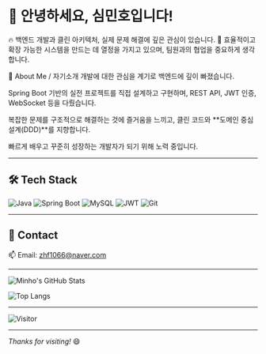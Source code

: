 # 👋 안녕하세요, 심민호입니다!

🔥 백엔드 개발과 클린 아키텍처, 실제 문제 해결에 깊은 관심이 있습니다.
🎯 효율적이고 확장 가능한 시스템을 만드는 데 열정을 가지고 있으며, 팀원과의 협업을 중요하게 생각합니다.

🧠 About Me / 자기소개
개발에 대한 관심을 계기로 백엔드에 깊이 빠졌습니다.

Spring Boot 기반의 실전 프로젝트를 직접 설계하고 구현하며, REST API, JWT 인증, WebSocket 등을 다뤘습니다.

복잡한 문제를 구조적으로 해결하는 것에 즐거움을 느끼고, 클린 코드와 **도메인 중심 설계(DDD)**를 지향합니다.

빠르게 배우고 꾸준히 성장하는 개발자가 되기 위해 노력 중입니다.



---

## 🛠 Tech Stack
![Java](https://img.shields.io/badge/Java-007396?style=flat&logo=java&logoColor=white)
![Spring Boot](https://img.shields.io/badge/Spring%20Boot-6DB33F?style=flat&logo=spring-boot&logoColor=white)
![MySQL](https://img.shields.io/badge/MySQL-4479A1?style=flat&logo=mysql&logoColor=white)
![JWT](https://img.shields.io/badge/JWT-black?style=flat&logo=json-web-tokens&logoColor=white)
![Git](https://img.shields.io/badge/Git-F05032?style=flat&logo=git&logoColor=white)

---

## 💬 Contact
📫 Email: zhf1066@naver.com

---

![Minho's GitHub Stats](https://github-readme-stats.vercel.app/api?username=minhoo2&show_icons=true&theme=tokyonight)

![Top Langs](https://github-readme-stats.vercel.app/api/top-langs/?username=minhoo2&layout=compact&theme=tokyonight)

---

![Visitor](https://komarev.com/ghpvc/?username=사용자명&color=blue)

---

_Thanks for visiting!_ 😄

